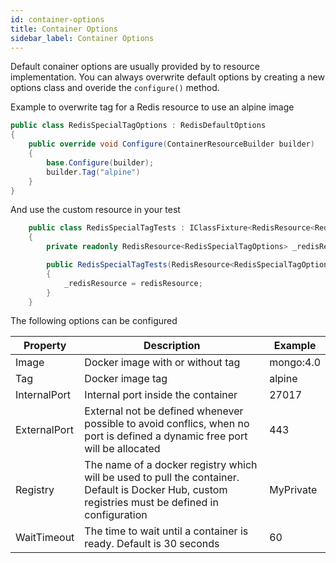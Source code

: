 ```yaml
---
id: container-options
title: Container Options
sidebar_label: Container Options
---
```


Default conainer options are usually provided by to resource implementation. You can always overwrite
default options by creating a new options class and overide the `configure()` method.

Example to overwrite tag for a Redis resource to use an alpine image

```csharp
public class RedisSpecialTagOptions : RedisDefaultOptions
{
    public override void Configure(ContainerResourceBuilder builder)
    {
        base.Configure(builder);
        builder.Tag("alpine")
    }
}
```

And use the custom resource in your test

```csharp
    public class RedisSpecialTagTests : IClassFixture<RedisResource<RedisSpecialTagOptions>>
    {
        private readonly RedisResource<RedisSpecialTagOptions> _redisResource;

        public RedisSpecialTagTests(RedisResource<RedisSpecialTagOptions> redisResource)
        {
            _redisResource = redisResource;
        }
    }
```

The following options can be configured

| Property     | Description                                                                                                                                       | Example   |
| ------------ | ------------------------------------------------------------------------------------------------------------------------------------------------- | --------- |
| Image        | Docker image with or without tag                                                                                                                  | mongo:4.0 |
| Tag          | Docker image tag                                                                                                                                  | alpine    |
| InternalPort | Internal port inside the container                                                                                                                | 27017     |
| ExternalPort | External not be defined whenever possible to avoid conflics, when no port is defined a dynamic free port will be allocated                        | 443       |
| Registry     | The name of a docker registry which will be used to pull the container. Default is Docker Hub, custom registries must be defined in configuration | MyPrivate |
| WaitTimeout  | The time to wait until a container is ready. Default is 30 seconds                                                                                | 60        |
